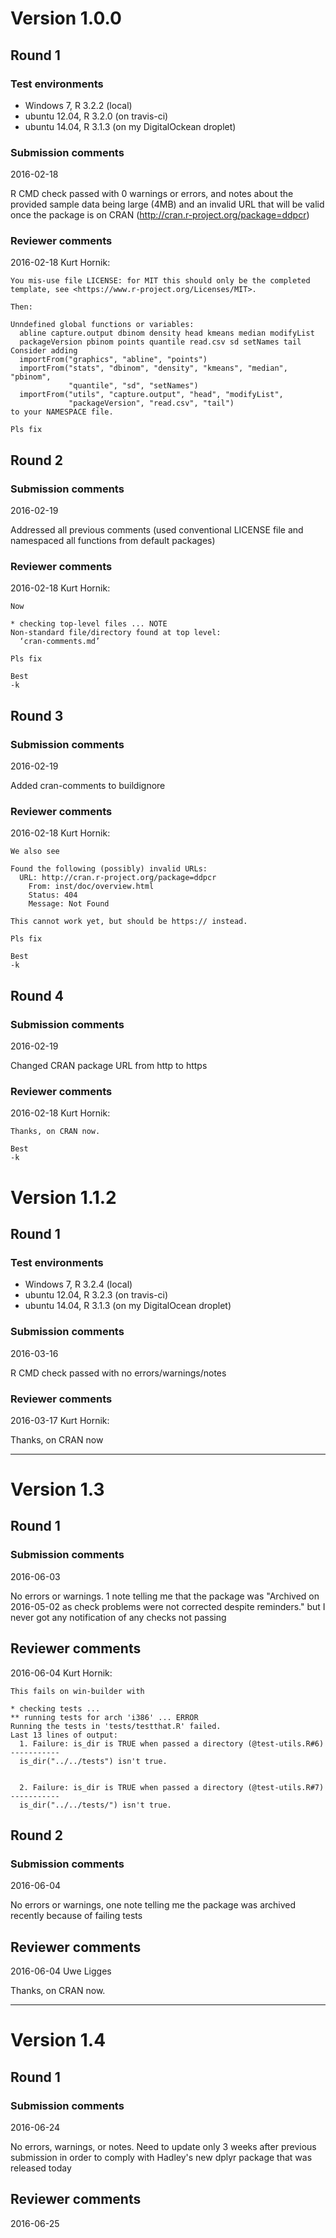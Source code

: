 # Version 1.0.0

## Round 1

### Test environments

* Windows 7, R 3.2.2 (local)
* ubuntu 12.04, R 3.2.0 (on travis-ci)
* ubuntu 14.04, R 3.1.3 (on my DigitalOckean droplet)

### Submission comments

2016-02-18

R CMD check passed with 0 warnings or errors, and notes about the provided sample data being large (4MB) and an invalid URL that will be valid once the package is on CRAN (http://cran.r-project.org/package=ddpcr)

### Reviewer comments

2016-02-18 Kurt Hornik:

```
You mis-use file LICENSE: for MIT this should only be the completed
template, see <https://www.r-project.org/Licenses/MIT>.

Then:

Unndefined global functions or variables:
  abline capture.output dbinom density head kmeans median modifyList
  packageVersion pbinom points quantile read.csv sd setNames tail
Consider adding
  importFrom("graphics", "abline", "points")
  importFrom("stats", "dbinom", "density", "kmeans", "median", "pbinom",
             "quantile", "sd", "setNames")
  importFrom("utils", "capture.output", "head", "modifyList",
             "packageVersion", "read.csv", "tail")
to your NAMESPACE file.

Pls fix
```

## Round 2

### Submission comments

2016-02-19

Addressed all previous comments (used conventional LICENSE file and namespaced all functions from default packages)

### Reviewer comments

2016-02-18 Kurt Hornik:

```
Now

* checking top-level files ... NOTE
Non-standard file/directory found at top level:
  ‘cran-comments.md’

Pls fix

Best
-k
```

## Round 3

### Submission comments

2016-02-19

Added cran-comments to buildignore

### Reviewer comments

2016-02-18 Kurt Hornik:

```
We also see

Found the following (possibly) invalid URLs:
  URL: http://cran.r-project.org/package=ddpcr
    From: inst/doc/overview.html
    Status: 404
    Message: Not Found

This cannot work yet, but should be https:// instead.

Pls fix

Best
-k
```

## Round 4

### Submission comments

2016-02-19

Changed CRAN package URL from http to https

### Reviewer comments

2016-02-18 Kurt Hornik:

```
Thanks, on CRAN now.

Best
-k
```

# Version 1.1.2

## Round 1

### Test environments

* Windows 7, R 3.2.4 (local)
* ubuntu 12.04, R 3.2.3 (on travis-ci)
* ubuntu 14.04, R 3.1.3 (on my DigitalOcean droplet)

### Submission comments

2016-03-16

R CMD check passed with no errors/warnings/notes

### Reviewer comments

2016-03-17 Kurt Hornik:

Thanks, on CRAN now

---

# Version 1.3

## Round 1

### Submission comments

2016-06-03 

No errors or warnings. 1 note telling me that the package was "Archived on 2016-05-02 as check problems were not corrected despite reminders." but I never got any notification of any checks not passing

## Reviewer comments

2016-06-04 Kurt Hornik:

```
This fails on win-builder with

* checking tests ...
** running tests for arch 'i386' ... ERROR
Running the tests in 'tests/testthat.R' failed.
Last 13 lines of output:
  1. Failure: is_dir is TRUE when passed a directory (@test-utils.R#6) -----------
  is_dir("../../tests") isn't true.


  2. Failure: is_dir is TRUE when passed a directory (@test-utils.R#7) -----------
  is_dir("../../tests/") isn't true.
```

## Round 2

### Submission comments

2016-06-04 

No errors or warnings, one note telling me the package was archived recently because of failing tests

## Reviewer comments

2016-06-04 Uwe Ligges

Thanks, on CRAN now.

---

# Version 1.4

## Round 1

### Submission comments

2016-06-24 

No errors, warnings, or notes. Need to update only 3 weeks after previous submission in order to comply with Hadley's new dplyr package that was released today

## Reviewer comments

2016-06-25

